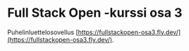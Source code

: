 # Full Stack Open -kurssi osa 3


Puhelinluettelosovellus [https://fullstackopen-osa3.fly.dev/](https://fullstackopen-osa3.fly.dev/).
